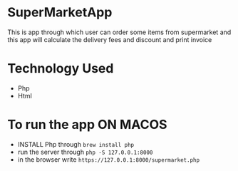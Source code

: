 # SuperMarketApp
This is app through which user can order some items from supermarket and this app will calculate the delivery fees and discount and print invoice

# Technology Used
* Php
* Html

# To run the app ON MACOS
* INSTALL Php through `brew install php`
* run the server through `php -S 127.0.0.1:8000`
* in the browser write `https://127.0.0.1:8000/supermarket.php`

